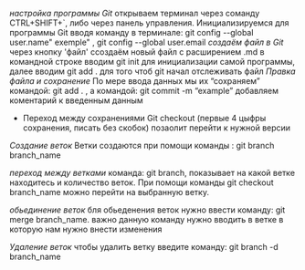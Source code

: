 *настройка программы Git* открываем терминал через соманду CTRL+SHIFT+`, либо через панель управления. Инициализируемся для программы Git вводя команду в терминале: git config --global user.name" exemple" , git config --global user.email
*cоздаём файл в Git*
через кнопку 'файл' ссоздаём новый файл с расширением .md в командной строке вводим git init для инициализации самой программы, далее вводим git add . для того чтоб git начал отслеживать файл
*Правка файла и сохранение*
По мере ввода данных мы их “сохраняем” командой: git add . , а командой: git commit -m “example” добавляем коментарий к введенным данным
* Переход между сохранениями
Git checkout (первые 4 цыфры сохранения, писать без скобок) позаолит перейти к нужной версии

*Создание веток*
Ветки создаются при помощи команды : git branch branch_name

*переход между ветками*
команда: git branch, показывает на какой ветке находитесь и количество веток. При помощи команды git checkout branch_name можно перейти на выбранную ветку. 

*обьединение веток*
бля обьеденения веток нужно ввести команду: git merge branch_name. важно данную команду нужно вводить в ветке в которую нам нужно внести изменения

*Удаление веток*
чтобы удалить ветку введите команду: git branch -d branch_name